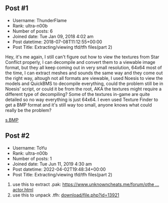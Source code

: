 ## Post #1
- Username: ThunderFlame
- Rank: ultra-n00b
- Number of posts: 6
- Joined date: Tue Jan 09, 2018 4:02 am
- Post datetime: 2018-07-08T11:12:55+00:00
- Post Title: Extracting/viewing tfd/tfh files(part 2)

Hey, it's me again, I still can't figure out how to view the textures from Star Conflict properly, I can decompile and convert them to a viewable image format, but they all keep coming out in very small resolution, 64x64 most of the time, I can extract meshes and sounds the same way and they come out the right way, altough not all formats are viewable, I used Noesis to view the models and QuickBMS to decompile everything, could the problem still be in Noesis' script, or could it be from the root, AKA the textures might require a different type of decompiling? 
Some of the textures in-game are quite detailed so no way everything is just 64x64.
I even used Texture Finder to get a BMP format and it's still way too small, anyone knows what could really be the problem?


[s.BMP](https://xentaxbackup.github.io/file/14577_s.BMP)
## Post #2
- Username: ToYu
- Rank: ultra-n00b
- Number of posts: 1
- Joined date: Tue Jun 11, 2019 4:30 am
- Post datetime: 2022-04-02T19:48:34+00:00
- Post Title: Extracting/viewing tfd/tfh files(part 2)

1) use this to extract .pak: [https://www.unknowncheats.me/forum/othe ... actor.html](https://www.unknowncheats.me/forum/other-mmorpg-and-strategy/105455-star-conflict-pak-extractor.html)
2) use this to unpack .tfh: [download/file.php?id=13921](https://forum.xentax.com/download/file.php?id=13921)
